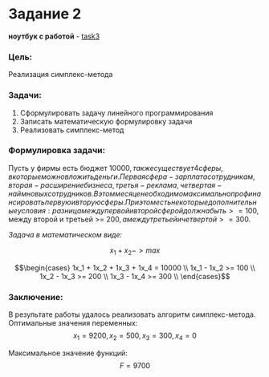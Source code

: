 # Задание 2
**ноутбук с работой** - [task3](https://github.com/alkomarova/math_modeling/blob/task3/task3.ipynb)
### Цель:
Реализация симплекс-метода

### Задачи: 
1. Сформулировать задачу линейного программирования
2. Записать математическую формулировку задачи
3. Реализовать симплекс-метод

### Формулировка задачи: 
Пусть у фирмы есть бюджет 10000$, также существует 4 сферы, в которые можно вложить деньги.
Первая сфера - зарплата сотрудникам, вторая - расширение бизнеса, третья - реклама,
четвертая - найм новых сотрудников. В этом месяце необходимо максимально профинансировать
первую и вторую сферы. При этом есть некоторые дополнительные условия: разница между первой
и второй сферой должна быть >= 100$, между второй и третьей >= 200$, а между третьей и 
четвертой >= 300$.

*Задача в математическом виде:*

$$x_1+x_2 -> max$$

$$\begin{cases}
1x_1 + 1x_2 + 1x_3 + 1x_4 = 10000 \\
1x_1 - 1x_2 >= 100 \\
1x_2 - 1x_3 >= 200 \\
1x_3 - 1x_4 >= 300 \\
\end{cases}$$

### Заключение: 
В результате работы удалось реализовать алгоритм симплекс-метода.
Оптимальные значения переменных: $$x_1 = 9200, x_2 = 500, x_3 = 300, x_4 = 0$$

Максимальное значение функций: $$F = 9700$$

